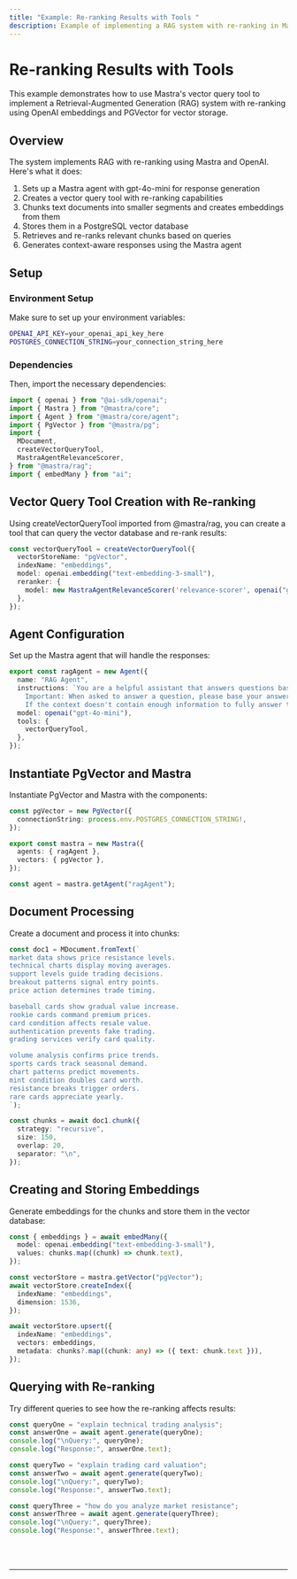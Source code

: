 ```yaml
---
title: "Example: Re-ranking Results with Tools "
description: Example of implementing a RAG system with re-ranking in Mastra using OpenAI embeddings and PGVector for vector storage.
---
```



# Re-ranking Results with Tools

This example demonstrates how to use Mastra's vector query tool to implement a Retrieval-Augmented Generation (RAG) system with re-ranking using OpenAI embeddings and PGVector for vector storage.

## Overview

The system implements RAG with re-ranking using Mastra and OpenAI. Here's what it does:

1. Sets up a Mastra agent with gpt-4o-mini for response generation
2. Creates a vector query tool with re-ranking capabilities
3. Chunks text documents into smaller segments and creates embeddings from them
4. Stores them in a PostgreSQL vector database
5. Retrieves and re-ranks relevant chunks based on queries
6. Generates context-aware responses using the Mastra agent

## Setup

### Environment Setup

Make sure to set up your environment variables:

```bash filename=".env"
OPENAI_API_KEY=your_openai_api_key_here
POSTGRES_CONNECTION_STRING=your_connection_string_here
```

### Dependencies

Then, import the necessary dependencies:

```typescript copy showLineNumbers filename="index.ts"
import { openai } from "@ai-sdk/openai";
import { Mastra } from "@mastra/core";
import { Agent } from "@mastra/core/agent";
import { PgVector } from "@mastra/pg";
import { 
  MDocument, 
  createVectorQueryTool,
  MastraAgentRelevanceScorer,
} from "@mastra/rag";
import { embedMany } from "ai";
```

## Vector Query Tool Creation with Re-ranking

Using createVectorQueryTool imported from @mastra/rag, you can create a tool that can query the vector database and re-rank results:

```typescript copy showLineNumbers{8} filename="index.ts"
const vectorQueryTool = createVectorQueryTool({
  vectorStoreName: "pgVector",
  indexName: "embeddings",
  model: openai.embedding("text-embedding-3-small"),
  reranker: {
    model: new MastraAgentRelevanceScorer('relevance-scorer', openai("gpt-4o-mini")),
  },
});
```

## Agent Configuration

Set up the Mastra agent that will handle the responses:

```typescript copy showLineNumbers{17} filename="index.ts"
export const ragAgent = new Agent({
  name: "RAG Agent",
  instructions: `You are a helpful assistant that answers questions based on the provided context. Keep your answers concise and relevant.
    Important: When asked to answer a question, please base your answer only on the context provided in the tool. 
    If the context doesn't contain enough information to fully answer the question, please state that explicitly.`,
  model: openai("gpt-4o-mini"),
  tools: {
    vectorQueryTool,
  },
});
```

## Instantiate PgVector and Mastra

Instantiate PgVector and Mastra with the components:

```typescript copy showLineNumbers{29} filename="index.ts"
const pgVector = new PgVector({
  connectionString: process.env.POSTGRES_CONNECTION_STRING!,
});

export const mastra = new Mastra({
  agents: { ragAgent },
  vectors: { pgVector },
});

const agent = mastra.getAgent("ragAgent");
```

## Document Processing

Create a document and process it into chunks:

```typescript copy showLineNumbers{38} filename="index.ts"
const doc1 = MDocument.fromText(`
market data shows price resistance levels.
technical charts display moving averages.
support levels guide trading decisions.
breakout patterns signal entry points.
price action determines trade timing.

baseball cards show gradual value increase.
rookie cards command premium prices.
card condition affects resale value.
authentication prevents fake trading.
grading services verify card quality.

volume analysis confirms price trends.
sports cards track seasonal demand.
chart patterns predict movements.
mint condition doubles card worth.
resistance breaks trigger orders.
rare cards appreciate yearly.
`);

const chunks = await doc1.chunk({
  strategy: "recursive",
  size: 150,
  overlap: 20,
  separator: "\n",
});
```

## Creating and Storing Embeddings

Generate embeddings for the chunks and store them in the vector database:

```typescript copy showLineNumbers{66} filename="index.ts"
const { embeddings } = await embedMany({
  model: openai.embedding("text-embedding-3-small"),
  values: chunks.map((chunk) => chunk.text),
});

const vectorStore = mastra.getVector("pgVector");
await vectorStore.createIndex({
  indexName: "embeddings",
  dimension: 1536,
});

await vectorStore.upsert({
  indexName: "embeddings",
  vectors: embeddings,
  metadata: chunks?.map((chunk: any) => ({ text: chunk.text })),
});
```

## Querying with Re-ranking

Try different queries to see how the re-ranking affects results:

```typescript copy showLineNumbers{82} filename="index.ts"
const queryOne = "explain technical trading analysis";
const answerOne = await agent.generate(queryOne);
console.log("\nQuery:", queryOne);
console.log("Response:", answerOne.text);

const queryTwo = "explain trading card valuation";
const answerTwo = await agent.generate(queryTwo);
console.log("\nQuery:", queryTwo);
console.log("Response:", answerTwo.text);

const queryThree = "how do you analyze market resistance";
const answerThree = await agent.generate(queryThree);
console.log("\nQuery:", queryThree);
console.log("Response:", answerThree.text);
```

<br />
<br />
<hr className="dark:border-[#404040] border-gray-300" />
<br />
<br />
<GithubLink
  link={
    "https://github.com/mastra-ai/mastra/blob/main/examples/basics/rag/rerank-rag"
  }
/>
